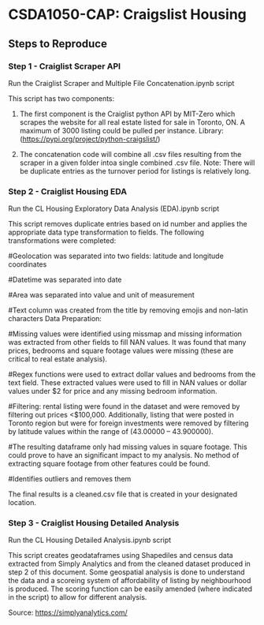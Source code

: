 # CSDA1050-CAP: Craigslist Housing

## Steps to Reproduce

### Step 1 - Craiglist Scraper API
Run the Craiglist Scraper and Multiple File Concatenation.ipynb script

This script has two components:

1) The first component is the Craiglist python API by MIT-Zero which scrapes the website for all real estate listed for sale in Toronto, ON. A maximum of 3000 listing could be pulled per instance. Library: (https://pypi.org/project/python-craigslist/)

2) The concatenation code will combine all .csv files resulting from the scraper in a given folder intoa single combined .csv file. 
Note: There will be duplicate entries as the turnover period for listings is relatively long.

### Step 2 - Craiglist Housing EDA
Run the CL Housing Exploratory Data Analysis (EDA).ipynb script

This script removes duplicate entries based on id number and applies the appropriate data type transformation to fields. The following transformations were completed:

#Geolocation was separated into two fields: latitude and longitude coordinates

#Datetime was separated into date

#Area was separated into value and unit of measurement

#Text column was created from the title by removing emojis and non-latin characters
Data Preparation:

#Missing values were identified using missmap and missing information was extracted from other fields to fill NAN values. It was 	       found that many prices, bedrooms and square footage values were missing (these are critical to real estate analysis).

#Regex functions were used to extract dollar values and bedrooms from the text field. These extracted values were used to fill in NAN    values or dollar values under $2 for price and any missing bedroom information.

#Filtering: rental listing were found in the dataset and were removed by filtering out prices <$100,000. Additionally, listing that      were posted in Toronto region but were for foreign investments were removed by filtering by latitude values within the range of         (43.00000 – 43.900000).

#The resulting dataframe only had missing values in square footage. This could prove to have an significant impact to my analysis. No    method of extracting square footage from other features could be found.

#Identifies outliers and removes them

The final results is a cleaned.csv file that is created in your designated location.

### Step 3 - Craiglist Housing Detailed Analysis
Run the CL Housing Detailed Analysis.ipynb script

This script creates geodataframes using Shapediles and census data extracted from Simply Analytics and from the cleaned dataset produced in step 2 of this document. Some geospatial analysis is done to understand the data and a scoreing system of affordability of listing by neighbourhood is produced. The scoring function can be easily amended (where indicated in the script) to allow for different analysis.

Source: https://simplyanalytics.com/

